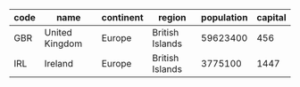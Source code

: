 | code | name | continent | region | population | capital |
| --- | --- | --- | --- | --- | --- |
| GBR | United Kingdom | Europe | British Islands | 59623400 | 456 |
| IRL | Ireland | Europe | British Islands | 3775100 | 1447 |
